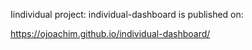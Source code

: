 Iindividual project: individual-dashboard
is published on:

https://ojoachim.github.io/individual-dashboard/